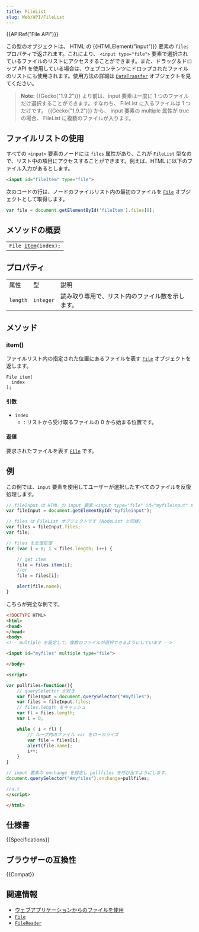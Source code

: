 ```yaml
---
title: FileList
slug: Web/API/FileList
---
```


{{APIRef("File API")}}

この型のオブジェクトは、 HTML の {{HTMLElement("input")}} 要素の `files` プロパティで返されます。これにより、 `<input type="file">` 要素で選択されているファイルのリストにアクセスすることができます。また、ドラッグ＆ドロップ API を使用している場合は、ウェブコンテンツにドロップされたファイルのリストにも使用されます。使用方法の詳細は [`DataTransfer`](/ja/docs/Web/API/DataTransfer) オブジェクトを見てください。

> **Note:** {{Gecko("1.9.2")}} より前は、input 要素は一度に 1 つのファイルだけ選択することができます。すなわち、 FileList に入るファイルは 1 つだけです。 {{Gecko("1.9.2")}} から、 input 要素の multiple 属性が true の場合、 FileList に複数のファイルが入ります。

## ファイルリストの使用

すべての `<input>` 要素のノードには `files` 属性があり、これが `FileList` 型なので、リスト中の項目にアクセスすることができます。例えば、HTML に以下のファイル入力があるとします。

```html
<input id="fileItem" type="file">
```

次のコードの行は、ノードのファイルリスト内の最初のファイルを [`File`](/ja/docs/Web/API/File) オブジェクトとして取得します。

```js
var file = document.getElementById('fileItem').files[0];
```

## メソッドの概要

<table class="standard-table">
  <tbody>
    <tr>
      <td>
        <code>File <a href="#item">item</a>(index);</code>
      </td>
    </tr>
  </tbody>
</table>

## プロパティ

<table class="standard-table">
  <tbody>
    <tr>
      <td class="header">属性</td>
      <td class="header">型</td>
      <td class="header">説明</td>
    </tr>
    <tr>
      <td><code>length</code></td>
      <td><code>integer</code></td>
      <td>読み取り専用で、リスト内のファイル数を示します。</td>
    </tr>
  </tbody>
</table>

## メソッド

### item()

ファイルリスト内の指定された位置にあるファイルを表す [`File`](/ja/docs/Web/API/File) オブジェクトを返します。

```
File item(
  index
);
```

#### 引数

- `index`
  - : リストから受け取るファイルの 0 から始まる位置です。

#### 返値

要求されたファイルを表す [`File`](/ja/docs/Web/API/File) です。

## 例

この例では、`input` 要素を使用してユーザーが選択したすべてのファイルを反復処理します。

```js
// fileInput は HTML の input 要素 <input type="file" id="myfileinput" multiple> です。
var fileInput = document.getElementById("myfileinput");

// files は FileList オブジェクトです (NodeList と同様)
var files = fileInput.files;
var file;

// files を反復処理
for (var i = 0; i < files.length; i++) {

    // get item
    file = files.item(i);
    //or
    file = files[i];

    alert(file.name);
}
```

こちらが完全な例です。

```html
<!DOCTYPE HTML>
<html>
<head>
</head>
<body>
<!-- multiple を設定して、複数のファイルが選択できるようにしています -->

<input id="myfiles" multiple type="file">

</body>

<script>

var pullfiles=function(){
    // querySelector が好き
    var fileInput = document.querySelector("#myfiles");
    var files = fileInput.files;
    // files.length をキャッシュ
    var fl = files.length;
    var i = 0;

    while ( i < fl) {
        // ループ内のファイル var をローカライズ
        var file = files[i];
        alert(file.name);
        i++;
    }
}

// input 要素の onchange を設定し pullfiles を呼び出すようにします。
document.querySelector("#myfiles").onchange=pullfiles;

//a.t
</script>

</html>
```

## 仕様書

{{Specifications}}

## ブラウザーの互換性

{{Compat}}

## 関連情報

- [ウェブアプリケーションからのファイルを使用](/ja/docs/Web/API/File/Using_files_from_web_applications)
- [`File`](/ja/docs/Web/API/File)
- [`FileReader`](/ja/docs/Web/API/FileReader)
